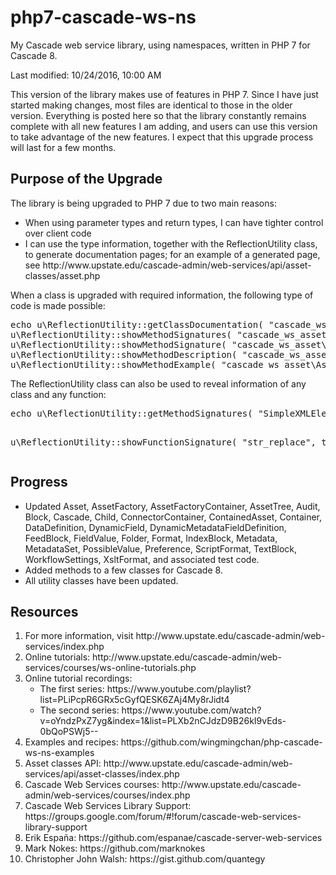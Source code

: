 # php7-cascade-ws-ns
My Cascade web service library, using namespaces, written in PHP 7 for Cascade 8. 
<p>Last modified: 10/24/2016, 10:00 AM</p>
<p>This version of the library makes use of features in PHP 7. Since I have just started making changes,
most files are identical to those in the older version. Everything is posted here so that the library 
constantly remains complete with all new features I am adding, and users can use this version to
take advantage of the new features. I expect that this upgrade process will last for a few months.</p>

<h2>Purpose of the Upgrade</h2>
<p>The library is being upgraded to PHP 7 due to two main reasons:</p>
<ul>
<li>When using parameter types and return types, I can have tighter control over client code</li>
<li>I can use the type information, together with the ReflectionUtility class, to generate documentation pages; for an example of a generated page, see http://www.upstate.edu/cascade-admin/web-services/api/asset-classes/asset.php</li>
</ul>
<p>When a class is upgraded with required information, the following type of code is made possible:</p>
<pre>
echo u\ReflectionUtility::getClassDocumentation( "cascade_ws_asset\Asset", true );
u\ReflectionUtility::showMethodSignatures( "cascade_ws_asset\Asset" );
u\ReflectionUtility::showMethodSignature( "cascade_ws_asset\Asset", "edit" );
u\ReflectionUtility::showMethodDescription( "cascade_ws_asset\Asset", "edit" );
u\ReflectionUtility::showMethodExample( "cascade_ws_asset\Asset", "edit" );
</pre>
<p>The ReflectionUtility class can also be used to reveal information of any class and any function:</p>
<pre>
echo u\ReflectionUtility::getMethodSignatures( "SimpleXMLElement", true ), BR;

u\ReflectionUtility::showFunctionSignature( "str_replace", true );
</pre>

<h2>Progress</h2>
<ul>
<li>Updated Asset, AssetFactory, AssetFactoryContainer, AssetTree, Audit, Block, Cascade, Child, ConnectorContainer, ContainedAsset, Container, DataDefinition, DynamicField, 
DynamicMetadataFieldDefinition, FeedBlock, FieldValue, Folder, Format, IndexBlock, 
Metadata, MetadataSet, PossibleValue, Preference, ScriptFormat, TextBlock, WorkflowSettings, XsltFormat, and associated test code.</li>
<li>Added methods to a few classes for Cascade 8.</li>
<li>All utility classes have been updated.</li>
</ul>


<h2>Resources</h2>
<ol>
<li>For more information, visit http://www.upstate.edu/cascade-admin/web-services/index.php</li>
<li>Online tutorials: http://www.upstate.edu/cascade-admin/web-services/courses/ws-online-tutorials.php</li>
<li>Online tutorial recordings:
<ul><li>The first series: https://www.youtube.com/playlist?list=PLiPcpR6GRx5cGyfQESK6ZAj4My8rJidt4</li>
<li>The second series: https://www.youtube.com/watch?v=oYndzPxZ7yg&index=1&list=PLXb2nCJdzD9B26kI9vEds-0bQoPSWj5--</li></ul></li>
<li>Examples and recipes: https://github.com/wingmingchan/php-cascade-ws-ns-examples</li>
<li>Asset classes API: http://www.upstate.edu/cascade-admin/web-services/api/asset-classes/index.php</li>
<li>Cascade Web Services courses: http://www.upstate.edu/cascade-admin/web-services/courses/index.php</li>
<li>Cascade Web Services Library Support: https://groups.google.com/forum/#!forum/cascade-web-services-library-support</li>
<li>Erik España: https://github.com/espanae/cascade-server-web-services</li>
<li>Mark Nokes: https://github.com/marknokes</li>
<li>Christopher John Walsh: https://gist.github.com/quantegy</li>
